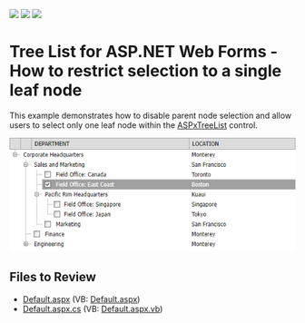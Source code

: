 <!-- default badges list -->
![](https://img.shields.io/endpoint?url=https://codecentral.devexpress.com/api/v1/VersionRange/128548258/13.1.5%2B)
[![](https://img.shields.io/badge/Open_in_DevExpress_Support_Center-FF7200?style=flat-square&logo=DevExpress&logoColor=white)](https://supportcenter.devexpress.com/ticket/details/E325)
[![](https://img.shields.io/badge/📖_How_to_use_DevExpress_Examples-e9f6fc?style=flat-square)](https://docs.devexpress.com/GeneralInformation/403183)
<!-- default badges end -->

# Tree List for ASP.NET Web Forms - How to restrict selection to a single leaf node

This example demonstrates how to disable parent node selection and allow users to select only one leaf node within the [ASPxTreeList](https://docs.devexpress.com/AspNet/DevExpress.Web.ASPxTreeList.ASPxTreeList) control.

![](treelist-with-single-node-selection.png)

## Files to Review

* [Default.aspx](./CS/WebSite/Default.aspx) (VB: [Default.aspx](./VB/WebSite/Default.aspx))
* [Default.aspx.cs](./CS/WebSite/Default.aspx.cs) (VB: [Default.aspx.vb](./VB/WebSite/Default.aspx.vb))
